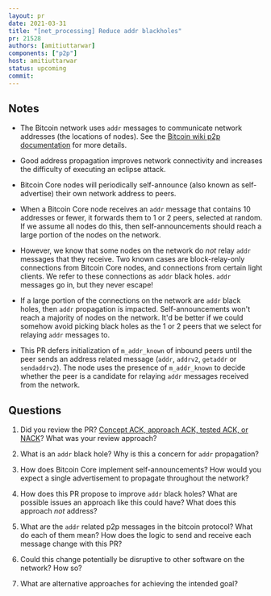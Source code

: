 ```yaml
---
layout: pr
date: 2021-03-31
title: "[net_processing] Reduce addr blackholes"
pr: 21528
authors: [amitiuttarwar]
components: ["p2p"]
host: amitiuttarwar
status: upcoming
commit:
---
```


## Notes

* The Bitcoin network uses `addr` messages to communicate network addresses
  (the locations of nodes). See the [Bitcoin wiki p2p
  documentation](https://en.bitcoin.it/wiki/Protocol_documentation#addr) for
  more details.

* Good address propagation improves network connectivity and increases the
  difficulty of executing an eclipse attack.

* Bitcoin Core nodes will periodically self-announce (also known as
  self-advertise) their own network address to peers.

* When a Bitcoin Core node receives an `addr` message that contains 10
  addresses or fewer, it forwards them to 1 or 2 peers, selected at random.
  If we assume all nodes do this, then self-announcements should reach a large
  portion of the nodes on the network.

* However, we know that some nodes on the network do _not_ relay `addr` messages
  that they receive. Two known cases are block-relay-only connections from Bitcoin
  Core nodes, and connections from certain light clients. We refer to these
  connections as `addr` black holes. `addr` messages go in, but they never escape!

* If a large portion of the connections on the network are `addr` black holes, then
  `addr` propagation is impacted. Self-announcements won't reach a majority of nodes
  on the network. It'd be better if we could somehow avoid picking black holes as
  the 1 or 2 peers that we select for relaying `addr` messages to.

* This PR defers initialization of `m_addr_known` of inbound peers until the
  peer sends an address related message (`addr`, `addrv2`, `getaddr` or
  `sendaddrv2`). The node uses the presence of `m_addr_known` to decide whether
  the peer is a candidate for relaying `addr` messages received from the
  network.

## Questions

1.  Did you review the PR? [Concept ACK, approach ACK, tested ACK, or NACK](https://github.com/bitcoin/bitcoin/blob/master/CONTRIBUTING.md#peer-review)?
    What was your review approach?

2. What is an `addr` black hole? Why is this a concern for `addr` propagation?

3. How does Bitcoin Core implement self-announcements? How would you expect a
   single advertisement to propagate throughout the network?

4. How does this PR propose to improve `addr` black holes? What are possible
   issues an approach like this could have? What does this approach *not*
   address?

5. What are the `addr` related p2p messages in the bitcoin protocol? What do
   each of them mean? How does the logic to send and receive each message
   change with this PR?

6. Could this change potentially be disruptive to other software on the
   network? How so?

7. What are alternative approaches for achieving the intended goal?

<!-- TODO: After meeting, uncomment and add meeting log between the irc tags
## Meeting Log

{% irc %}
{% endirc %}
-->

